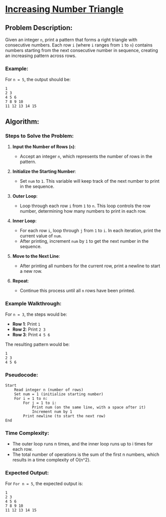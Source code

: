 # [Increasing Number Triangle](https://www.naukri.com/code360/problems/increasing-number-triangle_6581893?leftPanelTabValue=PROBLEM)

## Problem Description:
Given an integer `n`, print a pattern that forms a right triangle with consecutive numbers. Each row `i` (where `i` ranges from `1` to `n`) contains numbers starting from the next consecutive number in sequence, creating an increasing pattern across rows.

### Example:
For `n = 5`, the output should be:

```
1
2 3
4 5 6
7 8 9 10
11 12 13 14 15
```


## Algorithm:

### Steps to Solve the Problem:

1. **Input the Number of Rows (`n`)**:
   - Accept an integer `n`, which represents the number of rows in the pattern.

2. **Initialize the Starting Number**:
   - Set `num` to `1`. This variable will keep track of the next number to print in the sequence.

3. **Outer Loop**:
   - Loop through each row `i` from `1` to `n`. This loop controls the row number, determining how many numbers to print in each row.

4. **Inner Loop**:
   - For each row `i`, loop through `j` from `1` to `i`. In each iteration, print the current value of `num`.
   - After printing, increment `num` by `1` to get the next number in the sequence.

5. **Move to the Next Line**:
   - After printing all numbers for the current row, print a newline to start a new row.

6. **Repeat**:
   - Continue this process until all `n` rows have been printed.

### Example Walkthrough:

For `n = 3`, the steps would be:
- **Row 1**: Print `1`
- **Row 2**: Print `2 3`
- **Row 3**: Print `4 5 6`

The resulting pattern would be:

```
1
2 3
4 5 6
```


### Pseudocode:

```plaintext
Start
    Read integer n (number of rows)
    Set num = 1 (initialize starting number)
    For i = 1 to n:
        For j = 1 to i:
            Print num (on the same line, with a space after it)
            Increment num by 1
        Print newline (to start the next row)
End
```

### Time Complexity:

- The outer loop runs n times, and the inner loop runs up to i times for each row.
- The total number of operations is the sum of the first n numbers, which results in a time complexity of O(n^2).

### Expected Output:

For `For n = 5`, the expected output is:

```
1
2 3
4 5 6
7 8 9 10
11 12 13 14 15
```
